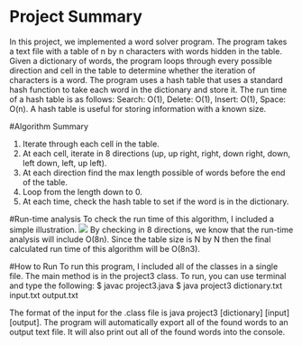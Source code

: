 # Project Summary 
In this project, we implemented a word solver program. The program takes a text file with a table of n by n characters with words hidden in the table. Given a dictionary of words, the program loops through every possible direction and cell in the table to determine whether the iteration of characters is a word. The program uses a hash table that uses a standard hash function to take each word in the dictionary and store it. The run time of a hash table is as follows: Search: O(1), Delete: O(1), Insert: O(1), Space: O(n). A hash table is useful for storing information with a known size.

#Algorithm Summary
1. Iterate through each cell in the table.
2. At each cell, iterate in 8 directions (up, up right, right, down right, down, left down, left, up left).
3. At each direction find the max length possible of words before the end of the table.
4. Loop from the length down to 0.
5. At each time, check the hash table to set if the word is in the dictionary.

#Run-time analysis
To check the run time of this algorithm, I included a simple illustration.
<img src="http://cl.ly/image/1S3g0p3Q0O3d/download/Image%202015-11-22%20at%2011.44.49%20PM.png">
By checking in 8 directions, we know that the run-time analysis will include O(8n). Since the table size is N by N then the final calculated run time of this algorithm will be O(8n3).

#How to Run
To run this program, I included all of the classes in a single file. The main method is in the project3 class. To run, you can use terminal and type the following:
$ javac project3.java
$ java project3 dictionary.txt input.txt output.txt

The format of the input for the .class file is java project3 [dictionary] [input] [output]. The program will automatically export all of the found words to an output text file. It will also print out all of the found words into the console.

